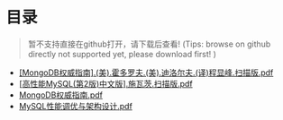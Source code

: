 # 目录
> 暂不支持直接在github打开，请下载后查看! (Tips: browse on github directly not supported yet, please download first! )
- [[MongoDB权威指南].(美).霍多罗夫.(美).迪洛尔夫.(译)程显峰.扫描版.pdf](./[MongoDB权威指南].(美).霍多罗夫.(美).迪洛尔夫.(译)程显峰.扫描版.pdf)
- [[高性能MySQL(第2版)中文版].施瓦茨.扫描版.pdf](./[高性能MySQL(第2版)中文版].施瓦茨.扫描版.pdf)
- [MongoDB权威指南.pdf](./MongoDB权威指南.pdf)
- [MySQL性能调优与架构设计.pdf](./MySQL性能调优与架构设计.pdf)